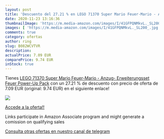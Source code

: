 ```yaml
---
layout: post
title: 'Descuento del 27.21 % en LEGO 71370 Super Mario Feuer-Mario - Anz'
date: 2020-11-23 13:16:36
thumbnailImage: 'https://m.media-amazon.com/images/I/41GFPQNMkvL._SL200_.jpg'
images: [ 'https://m.media-amazon.com/images/I/41GFPQNMkvL._SL200_.jpg' ]
comments: true
category: ofertas
author: ring
slug: B082WCVTVR
description:
actualPrice: 7.09 EUR
comparePrice: 9.74 EUR
inStock: true
---
```


Tienes [LEGO 71370 Super Mario Feuer-Mario - Anzug- Erweiterungsset  Feuer Power-Up Pack](https://www.amazon.de/dp/B082WCVTVR/?tag=tolees0ca-21) con un 27.21 % de descuento con precio de oferta de 7.09 EUR (original: 9.74 EUR) en el siguiente enlace!

[![](https://m.media-amazon.com/images/I/41GFPQNMkvL._SL200_.jpg)](https://www.amazon.de/dp/B082WCVTVR/?tag=tolees0ca-21)

[Accede a la oferta!!](https://www.amazon.de/dp/B082WCVTVR/?tag=tolees0ca-21)

Links participate in Amazon Associate program and might generate a comission on qualifying sales

[Consulta otras ofertas en nuestro canal de telegram](https://t.me/s/ofertas25)
